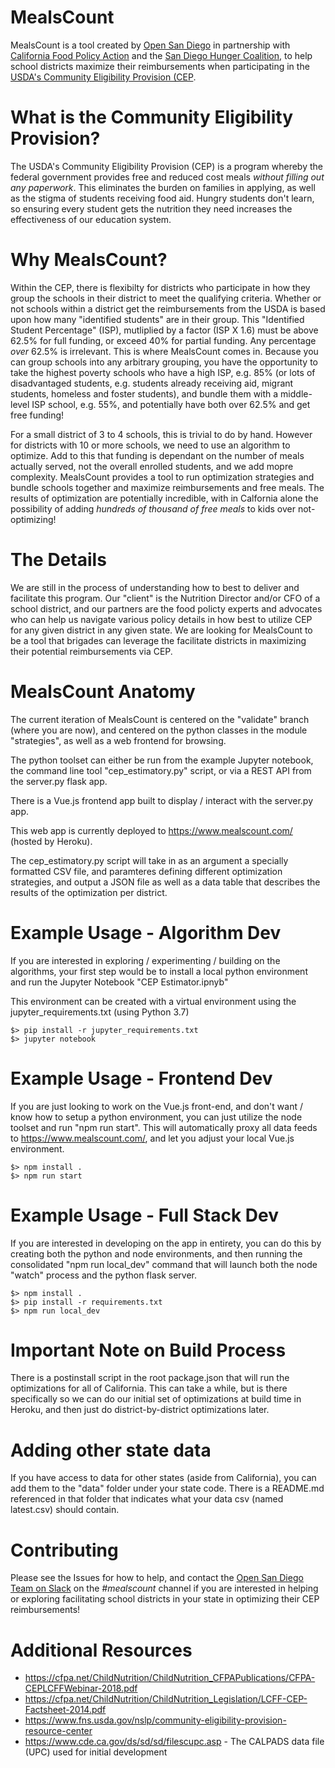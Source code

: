 # MealsCount
MealsCount is a tool created by [Open San Diego](https://opensandiego.org) in partnership with [California Food Policy Action](https://cfpa.org) and the [San Diego Hunger Coalition](https://www.sandiegohungercoalition.org), to help school districts maximize their reimbursements when participating in the [USDA's Community Eligibility Provision (CEP](https://www.fns.usda.gov/school-meals/community-eligibility-provision).

# What is the Community Eligibility Provision?
The USDA's Community Eligibility Provision (CEP) is a program whereby the federal government provides free and reduced cost meals *without filling out any paperwork*. This eliminates the burden on families in applying, as well as the stigma of students receiving food aid. Hungry students don't learn, so ensuring every student gets the nutrition they need increases the effectiveness of our education system.

# Why MealsCount?
Within the CEP, there is flexibilty for districts who participate in how they group the schools in their district to meet the qualifying criteria. Whether or not schools within a district get the reimbursements from the USDA is based upon how many "identified students" are in their group. This "Identified Student Percentage" (ISP), mutliplied by a factor (ISP X 1.6) must be above 62.5% for full funding, or exceed 40% for partial funding. Any percentage *over* 62.5% is irrelevant. This is where MealsCount comes in. Because you can group schools into any arbitrary grouping, you have the opportunity to take the highest poverty schools who have a high ISP, e.g. 85% (or lots of disadvantaged students, e.g. students already receiving aid, migrant students, homeless and foster students), and bundle them with a middle-level ISP school, e.g. 55%, and potentially have both over 62.5% and get free funding!

For a small district of 3 to 4 schools, this is trivial to do by hand. However for districts with 10 or more schools, we need to use an algorithm to optimize. Add to this that funding is dependant on the number of meals actually served, not the overall enrolled students, and we add mopre complexity. MealsCount provides a tool to run optimization strategies and bundle schools together and maximize reimbursements and free meals. The results of optimization are potentially incredible, with in Calfornia alone the possibility of adding *hundreds of thousand of free meals* to kids over not-optimizing! 

# The Details
We are still in the process of understanding how to best to deliver and facilitate this program. Our "client" is the Nutrition Director and/or CFO of a school district, and our partners are the food policty experts and advocates who can help us navigate various policy details in how best to utilize CEP for any given district in any given state. We are looking for MealsCount to be a tool that brigades can leverage the facilitate districts in maximizing their potential reimbursements via CEP.


# MealsCount Anatomy

The current iteration of MealsCount is centered on the "validate" branch (where you are now), and centered on the python classes in the module "strategies", as well as a web frontend for browsing.

The python toolset can either be run from the example Jupyter notebook, the command line tool "cep_estimatory.py" script, or via a REST API from the server.py flask app.

There is a Vue.js frontend app built to display / interact with the server.py app. 

This web app is currently deployed to https://www.mealscount.com/ (hosted by Heroku).

The cep_estimatory.py script will take in as an argument a specially formatted CSV file, and paramteres defining different optimization strategies, and output a JSON file as well as a data table that describes the results of the optimization per district. 

# Example Usage - Algorithm Dev

If you are interested in exploring / experimenting / building on the algorithms, your first step would be to install a local python environment and run the Jupyter Notebook "CEP Estimator.ipnyb"

This environment can be created with a virtual environment using the jupyter_requirements.txt (using Python 3.7)

    $> pip install -r jupyter_requirements.txt
    $> jupyter notebook

# Example Usage - Frontend Dev

If you are just looking to work on the Vue.js front-end, and don't want / know how to setup a python environment, you can just utilize the node toolset and run "npm run start". This will automatically proxy all data feeds to https://www.mealscount.com/, and let you adjust your local Vue.js environment.

    $> npm install . 
    $> npm run start

# Example Usage - Full Stack Dev

If you are interested in developing on the app in entirety, you can do this by creating both the python and node environments, and then running the consolidated "npm run local_dev" command that will launch both the node "watch" process and the python flask server.

    $> npm install .
    $> pip install -r requirements.txt
    $> npm run local_dev

# Important Note on Build Process

There is a postinstall script in the root package.json that will run the optimizations for all of California. This can take a while, but is there specifically so we can do our initial set of optimizations at build time in Heroku, and then just do district-by-district optimizations later.

# Adding other state data

If you have access to data for other states (aside from California), you can add them to the "data" folder under your state code. There is a README.md referenced in that folder that indicates what your data csv (named latest.csv) should contain.

# Contributing

Please see the Issues for how to help, and contact the [Open San Diego Team on Slack](https://opensandiego.org) on the *#mealscount* channel if you are interested in helping or exploring facilitating school districts in your state in optimizing their CEP reimbursements!

# Additional Resources

* https://cfpa.net/ChildNutrition/ChildNutrition_CFPAPublications/CFPA-CEPLCFFWebinar-2018.pdf
* https://cfpa.net/ChildNutrition/ChildNutrition_Legislation/LCFF-CEP-Factsheet-2014.pdf
* https://www.fns.usda.gov/nslp/community-eligibility-provision-resource-center
* https://www.cde.ca.gov/ds/sd/sd/filescupc.asp  - The CALPADS data file (UPC) used for initial development
